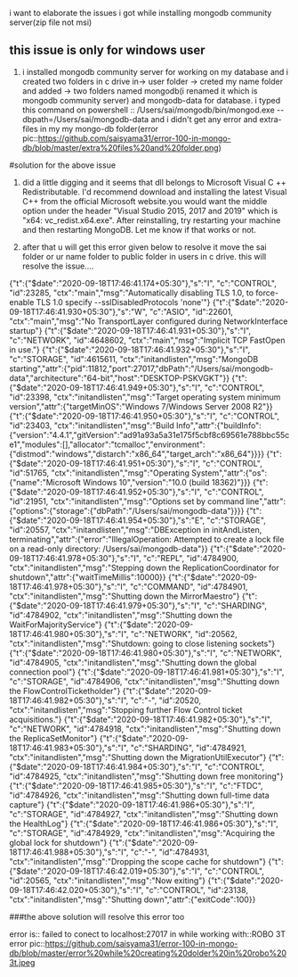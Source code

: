 i want to elaborate the issues i got while installing mongodb community server(zip file not msi)
## this issue is only for windows user

1) i installed mongodb community server for working on my database and i created two folders in c drive in-> user folder -> creted my name folder and added -> two folders named mongodb(i renamed it which is mongodb community server) and mongodb-data for database.
i typed this command on powershell :: /Users/sai/mongodb/bin/mongod.exe --dbpath=/Users/sai/mongodb-data
and i didn't get any error and extra-files in my my mongo-db folder(error pic::https://github.com/saisyama31/error-100-in-mongo-db/blob/master/extra%20files%20and%20folder.png)

#solution for the above issue
1) did a little digging and it seems that dll belongs to Microsoft Visual C ++ Redistributable. I'd recommend download and installing the latest Visual C++ from the official        Microsoft website.you would want the middle option under the header "Visual Studio 2015, 2017 and 2019" which is "x64: vc_redist.x64.exe".
   After reinstalling, try restarting your machine and then restarting MongoDB. Let me know if that works or not.
   
   
2) after that u will get this error given below
   to resolve it move the sai folder or ur name folder to public folder in users in c drive.
   this will resolve the issue....
   

{"t":{"$date":"2020-09-18T17:46:41.174+05:30"},"s":"I",  "c":"CONTROL",  "id":23285,   "ctx":"main","msg":"Automatically disabling TLS 1.0, to force-enable TLS 1.0 specify --sslDisabledProtocols 'none'"}
{"t":{"$date":"2020-09-18T17:46:41.930+05:30"},"s":"W",  "c":"ASIO",     "id":22601,   "ctx":"main","msg":"No TransportLayer configured during NetworkInterface startup"}
{"t":{"$date":"2020-09-18T17:46:41.931+05:30"},"s":"I",  "c":"NETWORK",  "id":4648602, "ctx":"main","msg":"Implicit TCP FastOpen in use."}
{"t":{"$date":"2020-09-18T17:46:41.932+05:30"},"s":"I",  "c":"STORAGE",  "id":4615611, "ctx":"initandlisten","msg":"MongoDB starting","attr":{"pid":11812,"port":27017,"dbPath":"/Users/sai/mongodb-data","architecture":"64-bit","host":"DESKTOP-PSKVGKT"}}
{"t":{"$date":"2020-09-18T17:46:41.949+05:30"},"s":"I",  "c":"CONTROL",  "id":23398,   "ctx":"initandlisten","msg":"Target operating system minimum version","attr":{"targetMinOS":"Windows 7/Windows Server 2008 R2"}}
{"t":{"$date":"2020-09-18T17:46:41.950+05:30"},"s":"I",  "c":"CONTROL",  "id":23403,   "ctx":"initandlisten","msg":"Build Info","attr":{"buildInfo":{"version":"4.4.1","gitVersion":"ad91a93a5a31e175f5cbf8c69561e788bbc55ce1","modules":[],"allocator":"tcmalloc","environment":{"distmod":"windows","distarch":"x86_64","target_arch":"x86_64"}}}}
{"t":{"$date":"2020-09-18T17:46:41.951+05:30"},"s":"I",  "c":"CONTROL",  "id":51765,   "ctx":"initandlisten","msg":"Operating System","attr":{"os":{"name":"Microsoft Windows 10","version":"10.0 (build 18362)"}}}
{"t":{"$date":"2020-09-18T17:46:41.952+05:30"},"s":"I",  "c":"CONTROL",  "id":21951,   "ctx":"initandlisten","msg":"Options set by command line","attr":{"options":{"storage":{"dbPath":"/Users/sai/mongodb-data"}}}}
{"t":{"$date":"2020-09-18T17:46:41.954+05:30"},"s":"E",  "c":"STORAGE",  "id":20557,   "ctx":"initandlisten","msg":"DBException in initAndListen, terminating","attr":{"error":"IllegalOperation: Attempted to create a lock file on a read-only directory: /Users/sai/mongodb-data"}}
{"t":{"$date":"2020-09-18T17:46:41.978+05:30"},"s":"I",  "c":"REPL",     "id":4784900, "ctx":"initandlisten","msg":"Stepping down the ReplicationCoordinator for shutdown","attr":{"waitTimeMillis":10000}}
{"t":{"$date":"2020-09-18T17:46:41.978+05:30"},"s":"I",  "c":"COMMAND",  "id":4784901, "ctx":"initandlisten","msg":"Shutting down the MirrorMaestro"}
{"t":{"$date":"2020-09-18T17:46:41.979+05:30"},"s":"I",  "c":"SHARDING", "id":4784902, "ctx":"initandlisten","msg":"Shutting down the WaitForMajorityService"}
{"t":{"$date":"2020-09-18T17:46:41.980+05:30"},"s":"I",  "c":"NETWORK",  "id":20562,   "ctx":"initandlisten","msg":"Shutdown: going to close listening sockets"}
{"t":{"$date":"2020-09-18T17:46:41.980+05:30"},"s":"I",  "c":"NETWORK",  "id":4784905, "ctx":"initandlisten","msg":"Shutting down the global connection pool"}
{"t":{"$date":"2020-09-18T17:46:41.981+05:30"},"s":"I",  "c":"STORAGE",  "id":4784906, "ctx":"initandlisten","msg":"Shutting down the FlowControlTicketholder"}
{"t":{"$date":"2020-09-18T17:46:41.982+05:30"},"s":"I",  "c":"-",        "id":20520,   "ctx":"initandlisten","msg":"Stopping further Flow Control ticket acquisitions."}
{"t":{"$date":"2020-09-18T17:46:41.982+05:30"},"s":"I",  "c":"NETWORK",  "id":4784918, "ctx":"initandlisten","msg":"Shutting down the ReplicaSetMonitor"}
{"t":{"$date":"2020-09-18T17:46:41.983+05:30"},"s":"I",  "c":"SHARDING", "id":4784921, "ctx":"initandlisten","msg":"Shutting down the MigrationUtilExecutor"}
{"t":{"$date":"2020-09-18T17:46:41.984+05:30"},"s":"I",  "c":"CONTROL",  "id":4784925, "ctx":"initandlisten","msg":"Shutting down free monitoring"}
{"t":{"$date":"2020-09-18T17:46:41.985+05:30"},"s":"I",  "c":"FTDC",     "id":4784926, "ctx":"initandlisten","msg":"Shutting down full-time data 
capture"}
{"t":{"$date":"2020-09-18T17:46:41.986+05:30"},"s":"I",  "c":"STORAGE",  "id":4784927, "ctx":"initandlisten","msg":"Shutting down the HealthLog"}
{"t":{"$date":"2020-09-18T17:46:41.986+05:30"},"s":"I",  "c":"STORAGE",  "id":4784929, "ctx":"initandlisten","msg":"Acquiring the global lock for shutdown"}
{"t":{"$date":"2020-09-18T17:46:41.988+05:30"},"s":"I",  "c":"-",        "id":4784931, "ctx":"initandlisten","msg":"Dropping the scope cache for 
shutdown"}
{"t":{"$date":"2020-09-18T17:46:42.019+05:30"},"s":"I",  "c":"CONTROL",  "id":20565,   "ctx":"initandlisten","msg":"Now exiting"}
{"t":{"$date":"2020-09-18T17:46:42.020+05:30"},"s":"I",  "c":"CONTROL",  "id":23138,   "ctx":"initandlisten","msg":"Shutting down","attr":{"exitCode":100}}


###the above solution will resolve this error too

error is:: failed to conect to localhost:27017 in while working with::ROBO 3T
error pic::https://github.com/saisyama31/error-100-in-mongo-db/blob/master/error%20while%20creating%20dolder%20in%20robo%203t.jpeg





